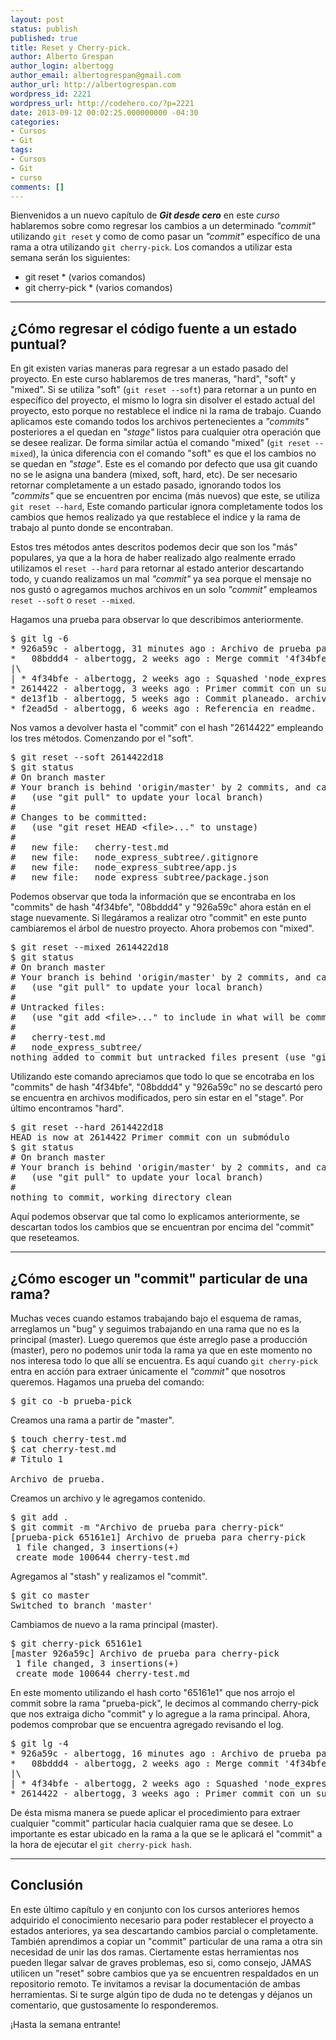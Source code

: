 ```yaml
---
layout: post
status: publish
published: true
title: Reset y Cherry-pick.
author: Alberto Grespan
author_login: albertogg
author_email: albertogrespan@gmail.com
author_url: http://albertogrespan.com
wordpress_id: 2221
wordpress_url: http://codehero.co/?p=2221
date: 2013-09-12 00:02:25.000000000 -04:30
categories:
- Cursos
- Git
tags:
- Cursos
- Git
- curso
comments: []
---
```

<p>Bienvenidos a un nuevo capítulo de <strong><em>Git desde cero</em></strong> en este <em>curso</em> hablaremos sobre como regresar los cambios a un determinado <em>"commit"</em> utilizando <code>git reset</code> y como de como pasar un <em>"commit"</em> específico de una rama a otra utilizando <code>git cherry-pick</code>. Los comandos a utilizar esta semana serán los siguientes:</p>

<ul>
<li>git reset * (varios comandos)</li>
<li>git cherry-pick * (varios comandos)</li>
</ul>

<hr />

<h2>¿Cómo regresar el código fuente a un estado puntual?</h2>

<p>En git existen varias maneras para regresar a un estado pasado del proyecto. En este curso hablaremos de tres maneras, "hard", "soft" y "mixed". Si se utiliza "soft" (<code>git reset --soft</code>) para retornar a un punto en específico del proyecto, el mismo lo logra sin disolver el estado actual del proyecto, esto porque no restablece el indice ni la rama de trabajo. Cuando aplicamos este comando todos los archivos pertenecientes a <em>"commits"</em> posteriores a el quedan en <em>"stage"</em> listos para cualquier otra operación que se desee realizar. De forma similar actúa el comando "mixed" (<code>git reset --mixed</code>), la única diferencia con el comando "soft" es que el los cambios no se quedan en <em>"stage"</em>. Este es el comando por defecto que usa git cuando no se le asigna una bandera (mixed, soft, hard, etc). De ser necesario retornar completamente a un estado pasado, ignorando todos los <em>"commits"</em> que se encuentren por encima (más nuevos) que este, se utiliza <code>git reset --hard</code>, Este comando particular ignora completamente todos los cambios que hemos realizado ya que restablece el indice y la rama de trabajo al punto donde se encontraban.</p>

<p>Estos tres métodos antes descritos podemos decir que son los "más" populares, ya que a la hora de haber realizado algo realmente errado utilizamos el <code>reset --hard</code> para retornar al estado anterior descartando todo, y cuando realizamos un mal <em>"commit"</em> ya sea porque el mensaje no nos gustó o agregamos muchos archivos en un solo <em>"commit"</em> empleamos <code>reset --soft</code> o <code>reset --mixed</code>.</p>

<p>Hagamos una prueba para observar lo que describimos anteriormente.</p>

<pre>$ git lg -6
* 926a59c - albertogg, 31 minutes ago : Archivo de prueba para cherry-pick
*   08bddd4 - albertogg, 2 weeks ago : Merge commit '4f34bfe8efc8f797bac71dfcd736cb7fa14efc42' as 'node_express_subtree'
|\
| * 4f34bfe - albertogg, 2 weeks ago : Squashed 'node_express_subtree/' content from commit 0f81501
* 2614422 - albertogg, 3 weeks ago : Primer commit con un submódulo
* de13f1b - albertogg, 5 weeks ago : Commit planeado. archivo nuevo y viejo
* f2ead5d - albertogg, 6 weeks ago : Referencia en readme.
</pre>

<p>Nos vamos a devolver hasta el "commit" con el hash "2614422" empleando los tres métodos. Comenzando por el "soft".</p>

<pre>$ git reset --soft 2614422d18
$ git status
# On branch master
# Your branch is behind 'origin/master' by 2 commits, and can be fast-forwarded.
#   (use "git pull" to update your local branch)
#
# Changes to be committed:
#   (use "git reset HEAD &lt;file>..." to unstage)
#
#   new file:   cherry-test.md
#   new file:   node_express_subtree/.gitignore
#   new file:   node_express_subtree/app.js
#   new file:   node_express_subtree/package.json
</pre>

<p>Podemos observar que toda la información que se encontraba en los "commits" de hash "4f34bfe", "08bddd4" y "926a59c" ahora están en el stage nuevamente. Si llegáramos a realizar otro "commit" en este punto cambiaremos el árbol de nuestro proyecto. Ahora probemos con "mixed".</p>

<pre>$ git reset --mixed 2614422d18
$ git status
# On branch master
# Your branch is behind 'origin/master' by 2 commits, and can be fast-forwarded.
#   (use "git pull" to update your local branch)
#
# Untracked files:
#   (use "git add &lt;file>..." to include in what will be committed)
#
#   cherry-test.md
#   node_express_subtree/
nothing added to commit but untracked files present (use "git add" to track)
</pre>

<p>Utilizando este comando apreciamos que todo lo que se encotraba en los "commits" de hash "4f34bfe", "08bddd4" y "926a59c" no se descartó pero se encuentra en archivos modificados, pero sin estar en el "stage". Por último encontramos "hard".</p>

<pre>$ git reset --hard 2614422d18
HEAD is now at 2614422 Primer commit con un submódulo
$ git status
# On branch master
# Your branch is behind 'origin/master' by 2 commits, and can be fast-forwarded.
#   (use "git pull" to update your local branch)
#
nothing to commit, working directory clean
</pre>

<p>Aquí podemos observar que tal como lo explicamos anteriormente, se descartan todos los cambios que se encuentran por encima del "commit" que reseteamos.</p>

<hr />

<h2>¿Cómo escoger un "commit" particular de una rama?</h2>

<p>Muchas veces cuando estamos trabajando bajo el esquema de ramas, arreglamos un "bug" y seguimos trabajando en una rama que no es la principal (master). Luego queremos que éste arreglo pase a producción (master), pero no podemos unir toda la rama ya que en este momento no nos interesa todo lo que allí se encuentra. Es aquí cuando <code>git cherry-pick</code> entra en acción para extraer únicamente el <em>"commit"</em> que nosotros queremos. Hagamos una prueba del comando:</p>

<pre>$ git co -b prueba-pick
</pre>

<p>Creamos una rama a partir de "master".</p>

<pre>$ touch cherry-test.md
$ cat cherry-test.md
# Titulo 1

Archivo de prueba.
</pre>

<p>Creamos un archivo y le agregamos contenido.</p>

<pre>$ git add .
$ git commit -m "Archivo de prueba para cherry-pick"
[prueba-pick 65161e1] Archivo de prueba para cherry-pick
 1 file changed, 3 insertions(+)
 create mode 100644 cherry-test.md
</pre>

<p>Agregamos al "stash" y realizamos el "commit".</p>

<pre>$ git co master
Switched to branch 'master'
</pre>

<p>Cambiamos de nuevo a la rama principal (master).</p>

<pre>$ git cherry-pick 65161e1
[master 926a59c] Archivo de prueba para cherry-pick
 1 file changed, 3 insertions(+)
 create mode 100644 cherry-test.md
</pre>

<p>En este momento utilizando el hash corto "65161e1" que nos arrojo el commit sobre la rama "prueba-pick", le decimos al commando cherry-pick que nos extraiga dicho "commit" y lo agregue a la rama principal. Ahora, podemos comprobar que se encuentra agregado revisando el log.</p>

<pre>$ git lg -4 
* 926a59c - albertogg, 16 minutes ago : Archivo de prueba para cherry-pick
*   08bddd4 - albertogg, 2 weeks ago : Merge commit '4f34bfe8efc8f797bac71dfcd736cb7fa14efc42' as 'node_express_subtree'
|\
| * 4f34bfe - albertogg, 2 weeks ago : Squashed 'node_express_subtree/' content from commit 0f81501
* 2614422 - albertogg, 3 weeks ago : Primer commit con un submódulo
</pre>

<p>De ésta misma manera se puede aplicar el procedimiento para extraer cualquier "commit" particular hacia cualquier rama que se desee. Lo importante es estar ubicado en la rama a la que se le aplicará el "commit" a la hora de ejecutar el <code>git cherry-pick hash</code>.</p>

<hr />

<h2>Conclusión</h2>

<p>En este último capítulo y en conjunto con los cursos anteriores hemos adquirido el conocimiento necesario para poder restablecer el proyecto a estados anteriores, ya sea descartando cambios parcial o completamente. También aprendimos a copiar un "commit" particular de una rama a otra sin necesidad de unir las dos ramas. Ciertamente estas herramientas nos pueden llegar salvar de graves problemas, eso si, como consejo, JAMAS utilicen un "reset" sobre cambios que ya se encuentren respaldados en un repositorio remoto. Te invitamos a revisar la documentación de ambas herramientas. Si te surge algún tipo de duda no te detengas y déjanos un comentario, que gustosamente lo responderemos.</p>

<p>¡Hasta la semana entrante!</p>
